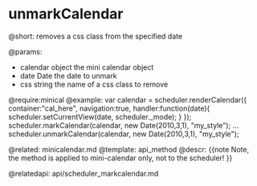unmarkCalendar
=============
@short: removes a css class from the specified date

@params: 
- calendar		object	 the mini calendar object
- date		Date	the date to unmark
- css		string	the name of a css class to remove

@require:minical
@example: 
var calendar = scheduler.renderCalendar({
	container:"cal_here", 
	navigation:true,
	handler:function(date){
		scheduler.setCurrentView(date, scheduler._mode);
	}
});
scheduler.markCalendar(calendar, new Date(2010,3,1), "my_style");
...
scheduler.unmarkCalendar(calendar, new Date(2010,3,1), "my_style");


@related:
	minicalendar.md
@template:	api_method
@descr: 
{{note
Note, the method is applied to mini-calendar only, not to the scheduler!
}}

@relatedapi:
	 api/scheduler_markcalendar.md


